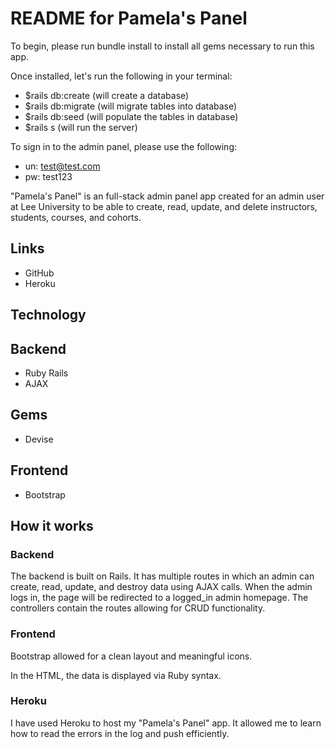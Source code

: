 # README for Pamela's Panel 

To begin, please run bundle install to install all gems necessary to run this app. 

Once installed, let's run the following in your terminal: 
- $rails db:create (will create a database)
- $rails db:migrate (will migrate tables into database)
- $rails db:seed (will populate the tables in database)
- $rails s (will run the server)

To sign in to the admin panel, please use the following: 
 - un: test@test.com
 - pw: test123

"Pamela's Panel" is an full-stack admin panel app created for an admin user at Lee University to be able to create, read, update, and delete instructors, students, courses, and cohorts. 

## Links
- GitHub
- Heroku

## Technology

## Backend
- Ruby Rails
- AJAX

## Gems 
- Devise

## Frontend
- Bootstrap

## How it works

### Backend 

The backend is built on Rails. It has multiple routes in which an admin can create, read, update, and destroy data using AJAX calls. When the admin logs in, the page will be redirected to a logged_in admin homepage. The controllers contain the routes allowing for CRUD functionality. 

### Frontend

Bootstrap allowed for a clean layout and meaningful icons. 

In the HTML, the data is displayed via Ruby syntax.

### Heroku 

I have used Heroku to host my "Pamela's Panel" app. It allowed me to learn how to read the errors in the log and push efficiently. 
